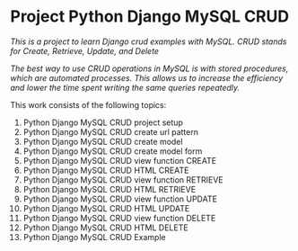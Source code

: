 # Project Python Django MySQL CRUD
*This is a project to learn Django crud examples with MySQL. CRUD stands for Create, Retrieve, Update, and Delete*
 
*The best way to use CRUD operations in MySQL is with stored procedures, which are automated processes. This allows us to increase the efficiency and lower the time spent writing the same queries repeatedly.*

This work consists of the following topics:

1. Python Django MySQL CRUD project setup
2. Python Django MySQL CRUD create url pattern
3. Python Django MySQL CRUD create model
4. Python Django MySQL CRUD create model form
5. Python Django MySQL CRUD view function CREATE
6. Python Django MySQL CRUD HTML CREATE
7. Python Django MySQL CRUD view function RETRIEVE
8. Python Django MySQL CRUD HTML RETRIEVE
9. Python Django MySQL CRUD view function UPDATE
10. Python Django MySQL CRUD HTML UPDATE
11. Python Django MySQL CRUD view function DELETE
12. Python Django MySQL CRUD HTML DELETE
13. Python Django MySQL CRUD Example
